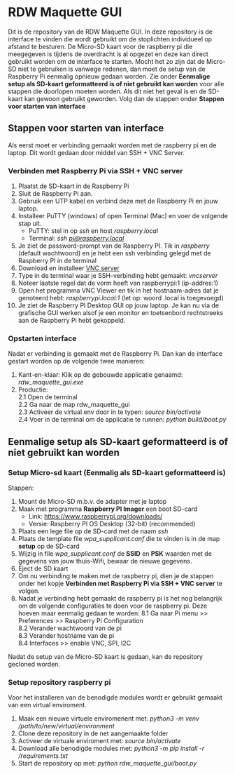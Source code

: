 # RDW Maquette GUI

Dit is de repository van de RDW Maquette GUI. In deze repository is de interface te vinden die wordt gebruikt om de stoplichten individueel op afstand te besturen. De Micro-SD kaart voor de raspberry pi die meegegeven is tijdens de overdracht is al opgezet en deze kan direct gebruikt worden om de interface te starten. Mocht het zo zijn dat de Micro-SD niet te gebruiken is vanwege redenen, dan moet de setup van de Raspberry Pi eenmalig opnieuw gedaan worden. Zie onder **Eenmalige setup als SD-kaart geformatteerd is of niet gebruikt kan worden** voor alle stappen die doorlopen moeten worden. Als dit niet het geval is en de SD-kaart kan gewoon gebruikt geworden. Volg dan de stappen onder **Stappen voor starten van interface**

## Stappen voor starten van interface ##
Als eerst moet er verbinding gemaakt worden met de raspberry pi en de laptop. Dit wordt gedaan door middel van SSH + VNC Server. 

### Verbinden met Raspberry Pi via SSH + VNC server ###
1. Plaatst de SD-kaart in de Raspberry Pi 
2. Sluit de Raspberry Pi aan.
3. Gebruik een UTP kabel en verbind deze met de Raspberry Pi en jouw laptop.
4. Installeer PuTTY (windows) of open Terminal (Mac) en voer de volgende stap uit.
   - PuTTY: stel in op *ssh* en host *raspberry.local*
   - Terminal: *ssh pi@raspberry.local*
5. Je ziet de password-prompt van de Raspberry PI. Tik in 
*raspberry* (default wachtwoord) en je hebt een ssh verbinding gelegd met de Raspberry PI in de terminal
5. Download en installeer [VNC server](https://www.realvnc.com/en/connect/download/vnc/)
6. Type in de terminal waar je SSH-verbinding hebt gemaakt: *vncserver*
7. Noteer laatste regel dat de vorm heeft van raspberrypi:1 (ip-addres:1)
8. Open het programma VNC Viewer en tik in het hostnaam-adres dat je 
genoteerd hebt: *raspberrypi.local:1* (let op: woord .local is toegevoegd)
9. Je ziet de Raspberry PI Desktop GUI op jouw laptop. Je kan nu via de grafische GUI werken 
alsof je een monitor en toetsenbord rechtstreeks aan de Raspberry Pi hebt gekoppeld.

### Opstarten interface ###
Nadat er verbinding is gemaakt met de Raspberry Pi. Dan kan de interface gestart worden op de volgende twee manieren:
1. Kant-en-klaar: Klik op de gebouwde applicatie genaamd: *rdw_maquette_gui.exe*
2. Productie: <br /> 
2.1 Open de terminal <br />
2.2 Ga naar de map rdw_maquette_gui <br />
2.3 Activeer de virtual env door in te typen: *source bin/activate* <br />
2.4 Voer in de terminal om de applicatie te runnen: *python build/boot.py* <br />

## Eenmalige setup als SD-kaart geformatteerd is of niet gebruikt kan worden ##

### Setup Micro-sd kaart (Eenmalig als SD-kaart geformatteerd is)
Stappen:
1. Mount de Micro-SD m.b.v. de adapter met je laptop
2. Maak met programma **Raspberry PI Imager** een boot SD-card
   - Link: https://www.raspberrypi.org/downloads/
   - Versie: Raspberry PI OS Desktop (32-bit) (recommended)
3. Plaats een lege file op de SD-card met de naam *ssh*
4. Plaats de template file *wpa_supplicant.conf* die te vinden is in de map **setup** op de SD-card
5. Wijzig in file *wpa_supplicant.conf* de **SSID** en **PSK** waarden met de gegevens van jouw thuis-Wifi, bewaar de nieuwe gegevens.
6. Eject de SD kaart
7. Om nu verbinding te maken met de raspberry pi, dien je de stappen onder het kopje **Verbinden met Raspberry Pi via SSH + VNC server** te volgen.
8. Nadat je verbinding hebt gemaakt de raspberry pi is het nog belangrijk om de volgende configuraties te doen voor de raspberry pi. Deze hoeven maar eenmalig gedaan te worden:
   8.1 Ga naar Pi menu >> Preferences >> Raspberry Pi Configuration <br />
   8.2 Verander wachtwoord van de pi <br />
   8.3 Verander hostname van de pi <br />
   8.4 Interfaces >> enable VNC, SPI, I2C  <br />

Nadat de setup van de Micro-SD kaart is gedaan, kan de repository gecloned worden. 

### Setup repository raspberry pi ###
Voor het installeren van de benodigde modules wordt er gebruikt gemaakt van een virtual enviroment.
1.  Maak een nieuwe virtuele enviromenent met: *python3 -m venv /path/to/new/virtual/environment*
2.  Clone deze repository in de net aangemaakte folder
3.  Activeer de virtuale enviroment met: *source bin/activate*
4.  Download alle benodigde modules met: *python3 -m pip install -r /requirements.txt*
5.  Start de repository op met: *python rdw_maquette_gui/boot.py*
